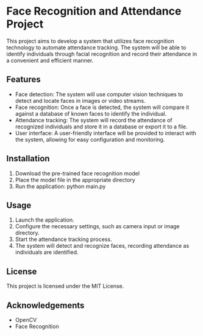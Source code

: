 # Face Recognition and Attendance Project

This project aims to develop a system that utilizes face recognition technology to automate attendance tracking. The system will be able to identify individuals through facial recognition and record their attendance in a convenient and efficient manner.

## Features

- Face detection: The system will use computer vision techniques to detect and locate faces in images or video streams.
- Face recognition: Once a face is detected, the system will compare it against a database of known faces to identify the individual.
- Attendance tracking: The system will record the attendance of recognized individuals and store it in a database or export it to a file.
- User interface: A user-friendly interface will be provided to interact with the system, allowing for easy configuration and monitoring.

## Installation

1. Download the pre-trained face recognition model
2. Place the model file in the appropriate directory
3. Run the application: python main.py

## Usage

1. Launch the application.
2. Configure the necessary settings, such as camera input or image directory.
3. Start the attendance tracking process.
4. The system will detect and recognize faces, recording attendance as individuals are identified.


## License

This project is licensed under the MIT License.

## Acknowledgements

- OpenCV
- Face Recognition
